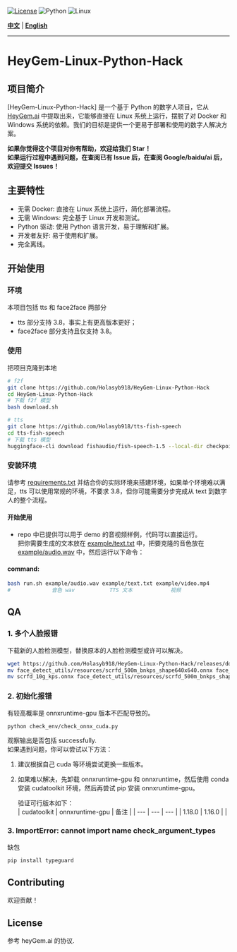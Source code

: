 
[![License](https://img.shields.io/badge/License-View%20License-blue.svg)](https://github.com/GuijiAI/HeyGem.ai/blob/main/LICENSE)
![Python](https://img.shields.io/badge/Python-3.8-blue.svg)
![Linux](https://img.shields.io/badge/OS-Linux-brightgreen.svg)

**[中文](#chinese-version)** | **[English](README_en.md)**

---

<a name="chinese-version"></a>

# HeyGem-Linux-Python-Hack

## 项目简介

[HeyGem-Linux-Python-Hack] 是一个基于 Python 的数字人项目，它从 [HeyGem.ai](https://github.com/GuijiAI/HeyGem.ai) 中提取出来，它能够直接在 Linux 系统上运行，摆脱了对 Docker 和 Windows 系统的依赖。我们的目标是提供一个更易于部署和使用的数字人解决方案。

**如果你觉得这个项目对你有帮助，欢迎给我们 Star！**  
**如果运行过程中遇到问题，在查阅已有 Issue 后，在查阅 Google/baidu/ai 后，欢迎提交 Issues！**

## 主要特性

* 无需 Docker: 直接在 Linux 系统上运行，简化部署流程。
* 无需 Windows: 完全基于 Linux 开发和测试。
* Python 驱动: 使用 Python 语言开发，易于理解和扩展。
* 开发者友好: 易于使用和扩展。
* 完全离线。  

## 开始使用

### 环境
本项目包括 tts 和 face2face 两部分
* tts 部分支持 3.8，事实上有更高版本更好；
* face2face 部分支持且仅支持 3.8。


### 使用
把项目克隆到本地
```bash
# f2f
git clone https://github.com/Holasyb918/HeyGem-Linux-Python-Hack
cd HeyGem-Linux-Python-Hack
# 下载 f2f 模型
bash download.sh

# tts
git clone https://github.com/Holasyb918/tts-fish-speech
cd tts-fish-speech
# 下载 tts 模型
huggingface-cli download fishaudio/fish-speech-1.5 --local-dir checkpoints/fish-speech-1.5/
```

### 安装环境
请参考 [requirements.txt](https://github.com/Holasyb918/tts-fish-speech/blob/main/requirements.txt) 并结合你的实际环境来搭建环境，如果单个环境难以满足，tts 可以使用常规的环境，不要求 3.8，但你可能需要分步完成从 text 到数字人的整个流程。

#### 开始使用  
* repo 中已提供可以用于 demo 的音视频样例，代码可以直接运行。  
把你需要生成的文本放在 [example/text.txt](example/text.txt) 中，把要克隆的音色放在 [example/audio.wav](example/audio.wav) 中，然后运行以下命令：
#### command:  
```bash
bash run.sh example/audio.wav example/text.txt example/video.mp4
#             音色 wav           TTS 文本            视频
```  


## QA
### 1. 多个人脸报错  
下载新的人脸检测模型，替换原本的人脸检测模型或许可以解决。
```bash
wget https://github.com/Holasyb918/HeyGem-Linux-Python-Hack/releases/download/ckpts_and_onnx/scrfd_10g_kps.onnx
mv face_detect_utils/resources/scrfd_500m_bnkps_shape640x640.onnx face_detect_utils/resources/scrfd_500m_bnkps_shape640x640.onnx.bak
mv scrfd_10g_kps.onnx face_detect_utils/resources/scrfd_500m_bnkps_shape640x640.onnx
```
### 2. 初始化报错  

有较高概率是 onnxruntime-gpu 版本不匹配导致的。  
```bash
python check_env/check_onnx_cuda.py
```
观察输出是否包括 successfully.  
如果遇到问题，你可以尝试以下方法：
1. 建议根据自己 cuda 等环境尝试更换一些版本。  
2. 如果难以解决，先卸载 onnxruntime-gpu 和 onnxruntime，然后使用 conda 安装 cudatoolkit 环境，然后再尝试 pip 安装 onnxruntime-gpu。    

    验证可行版本如下：  
    | cudatoolkit | onnxruntime-gpu | 备注 |
    | --- | --- | --- |
    | 1.18.0 | 1.16.0 |  |

### 3. ImportError: cannot import name check_argument_types  
缺包
```bash
pip install typeguard
```

## Contributing  
欢迎贡献！

## License
参考 heyGem.ai 的协议.
